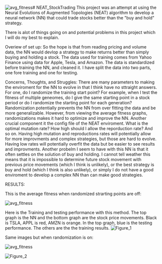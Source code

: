 ![avg_fitness](https://github.com/NovaBro/NEAT_StockTrading/assets/57100555/41d776d2-7eeb-4031-a8cd-577acf1115b0)# NEAT_StockTrading
This project was an attempt at using the Neural Evolutions of Augmented Topologies (NEAT) algorithm to develop a neural network (NN) that could trade stocks better than the "buy and hold" strategy.

There is alot of things going on and potential problems in this project which I will do my best to explain.

Overiew of set up:
So the hope is that from reading pricing and volume data, the NN would devlop a strategy to make returns better than simply buying and holding a stock. The data used for training comes from Yahoo Finance using data for Apple, Tesla, and Amazon. The data is standardized before training the NN, and cleaned it. I have split the data into two parts, one fore training and one for testing. 

Concerns, Thoughts, and Struggles:
There are many parameters to making the enviroment for the NN to evolve in that I think have no sttraight answers. For one, do I randomize the training start point? For example, when I test the fitness of multiple geneomes, do I give the same starting point in a stock period or do I randomize the starting point for each generation? Randomization potentially prevents the NN from over fitting the data and be more generalizable. However, from viewing the average fitness graphs, randomizations makes it hard to optimize and improve the NN. Another crucial component it the config file of the NEAT enviroment. What is the optimal mutation rate? How high should I allow the reporduction rate? And so on. Having high mutation and reproductions rates will potentially allow for more improvments and complex strategies, but those are hard to evolve. Having low rates will potentially overfit the data but be easier to see results and improvments.
Another probelm I seem to have with this NN is that it often settles on the solution of buy and holding. I cannot tell weather this means that it is impossible to determine future stock movement with previous price movements (which I think is unlikely), or the best strategy is buy and hold (which I think is also unlikely), or simply I do not have a good enviroment to develop a complex NN than can make good strategies. 

RESULTS:

This is the average fitness when randomized strarting points are off:

![avg_fitness](https://github.com/NovaBro/NEAT_StockTrading/assets/57100555/4292f0f8-bbac-4fd6-93b7-0c9ce473701b)

Here is the Training and testing performance with this method. The top graph is the NN and the bottom graph are the stock price movements.
Black is TSLA, APPL is red, AMZN is orange. In the top graph, blue is the testing performance. The others are the the training results.
![Figure_1](https://github.com/NovaBro/NEAT_StockTrading/assets/57100555/638c8760-2097-4f8b-9e17-bd976138e906)

Same images but when randomization is on:

![avg_fitness](https://github.com/NovaBro/NEAT_StockTrading/assets/57100555/b1a7eac0-e15f-43fe-902c-daea792bd00c)

![Figure_2](https://github.com/NovaBro/NEAT_StockTrading/assets/57100555/e0f9f6b5-b44e-492d-9413-50313c421630)


